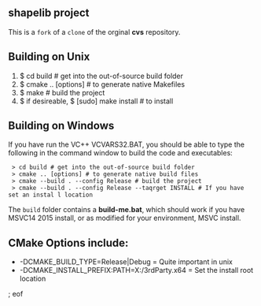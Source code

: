 shapelib project
----------------

This is a `fork` of a `clone` of the orginal **cvs** repository.

Building on Unix
----------------

 1) $ cd build # get into the out-of-source build folder
 2) $ cmake .. [options] # to generate native Makefiles
 3) $ make # build the project
 4) $ if desireable, $ [sudo] make install # to install

Building on Windows
-------------------

If you have run the VC++ VCVARS32.BAT, you should be able to type the 
following in the command window to build the code and executables:

```
 > cd build # get into the out-of-source build folder
 > cmake .. [options] # to generate native build files
 > cmake --build . --config Release # build the project
 > cmake --build . --config Release --taqrget INSTALL # If you have set an instal l location
```

The `build` folder contains a **build-me.bat**, which should work if you have MSVC14 2015 install, or as modified for your environment, MSVC install.

CMake Options include:
---------------------

 - -DCMAKE_BUILD_TYPE=Release|Debug = Quite important in unix
 - -DCMAKE_INSTALL_PREFIX:PATH=X:/3rdParty.x64 = Set the install root location

; eof
